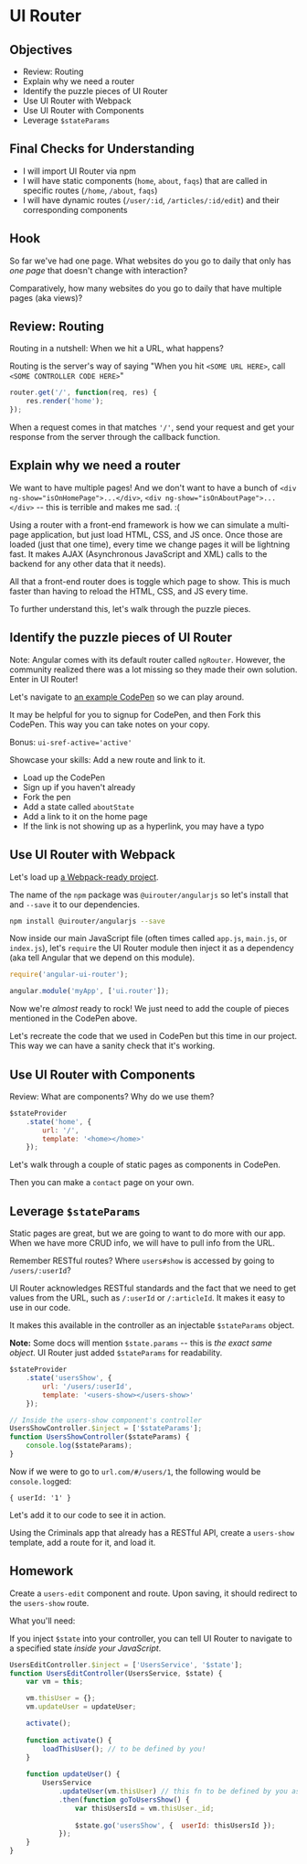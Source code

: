 # UI Router

## Objectives

* Review: Routing
* Explain why we need a router
* Identify the puzzle pieces of UI Router
* Use UI Router with Webpack
* Use UI Router with Components
* Leverage `$stateParams`

## Final Checks for Understanding

* I will import UI Router via npm
* I will have static components (`home`, `about`, `faqs`) that are called in specific routes (`/home`, `/about`, `faqs`)
* I will have dynamic routes (`/user/:id`, `/articles/:id/edit`) and their corresponding components

## Hook

So far we've had one page. What websites do you go to daily that only has _one page_ that doesn't change with interaction?

Comparatively, how many websites do you go to daily that have multiple pages (aka views)?

## Review: Routing

Routing in a nutshell: When we hit a URL, what happens? 

Routing is the server's way of saying "When you hit `<SOME URL HERE>`, call `<SOME CONTROLLER CODE HERE>`"

```javascript
router.get('/', function(req, res) {
	res.render('home');
});
```

When a request comes in that matches `'/'`, send your request and get your response from the server through the callback function.

## Explain why we need a router

We want to have multiple pages! And we don't want to have a bunch of `<div ng-show="isOnHomePage">...</div>`, `<div ng-show="isOnAboutPage">...</div>` -- this is terrible and makes me sad. :(

Using a router with a front-end framework is how we can simulate a multi-page application, but just load HTML, CSS, and JS once. Once those are loaded (just that one time), every time we change pages it will be lightning fast.  It makes AJAX (Asynchronous JavaScript and XML) calls to the backend for any other data that it needs).

All that a front-end router does is toggle which page to show. This is much faster than having to reload the HTML, CSS, and JS every time.

To further understand this, let's walk through the puzzle pieces.

## Identify the puzzle pieces of UI Router

Note: Angular comes with its default router called `ngRouter`. However, the community realized there was a lot missing so they made their own solution. Enter in UI Router!

Let's navigate to [an example CodePen](http://codepen.io/rgpass/pen/XMGvOL/#/) so we can play around.

It may be helpful for you to signup for CodePen, and then Fork this CodePen. This way you can take notes on your copy.

Bonus: `ui-sref-active='active'`

Showcase your skills: Add a new route and link to it.

* Load up the CodePen
* Sign up if you haven't already
* Fork the pen
* Add a state called `aboutState`
* Add a link to it on the home page
* If the link is not showing up as a hyperlink, you may have a typo

## Use UI Router with Webpack

Let's load up [a Webpack-ready project](https://git.generalassemb.ly/atl-wdi/wdi-curriculum-10/tree/master/angular_lessons/labs/criminals-ui-router-starter).

The name of the `npm` package was `@uirouter/angularjs` so let's install that and `--save` it to our dependencies.

```bash
npm install @uirouter/angularjs --save
```

Now inside our main JavaScript file (often times called `app.js`, `main.js`, or `index.js`), let's `require` the UI Router module then inject it as a dependency (aka tell Angular that we depend on this module).

```javascript
require('angular-ui-router');

angular.module('myApp', ['ui.router']);
```

Now we're _almost_ ready to rock! We just need to add the couple of pieces mentioned in the CodePen above.

Let's recreate the code that we used in CodePen but this time in our project. This way we can have a sanity check that it's working.

## Use UI Router with Components

Review: What are components? Why do we use them?

```javascript
$stateProvider
	.state('home', {
		url: '/',
		template: '<home></home>'
	});
```

Let's walk through a couple of static pages as components in CodePen.

Then you can make a `contact` page on your own.

## Leverage `$stateParams`

Static pages are great, but we are going to want to do more with our app. When we have more CRUD info, we will have to pull info from the URL.

Remember RESTful routes? Where `users#show` is accessed by going to `/users/:userId`?

UI Router acknowledges RESTful standards and the fact that we need to get values from the URL, such as `/:userId` or `/:articleId`. It makes it easy to use in our code.

It makes this available in the controller as an injectable `$stateParams` object.

**Note:** Some docs will mention `$state.params` -- this is _the exact same object_. UI Router just added `$stateParams` for readability.

```javascript
$stateProvider
	.state('usersShow', {
		url: '/users/:userId',
		template: '<users-show></users-show>'
	});

// Inside the users-show component's controller
UsersShowController.$inject = ['$stateParams'];
function UsersShowController($stateParams) {
	console.log($stateParams);
}
```

Now if we were to go to `url.com/#/users/1`, the following would be `console.log`ged:

`{ userId: '1' }`

Let's add it to our code to see it in action.

Using the Criminals app that already has a RESTful API, create a `users-show` template, add a route for it, and load it.

## Homework

Create a `users-edit` component and route. Upon saving, it should redirect to the `users-show` route.

What you'll need:

If you inject `$state` into your controller, you can tell UI Router to navigate to a specified state _inside your JavaScript_.

```javascript
UsersEditController.$inject = ['UsersService', '$state'];
function UsersEditController(UsersService, $state) {
	var vm = this;

	vm.thisUser = {};
	vm.updateUser = updateUser;

	activate();
	
	function activate() {
		loadThisUser(); // to be defined by you!
	}
	
	function updateUser() {
		UsersService
			.updateUser(vm.thisUser) // this fn to be defined by you as well
			.then(function goToUsersShow() {
				var thisUsersId = vm.thisUser._id;
				
				$state.go('usersShow', {  userId: thisUsersId });
			});
	}
}
```
